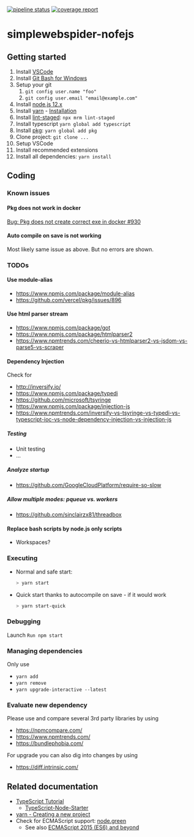[![pipeline status](https://gitlab.com/Lepardo/simplewebspider-nodejs/badges/master/pipeline.svg)](https://gitlab.com/Lepardo/simplewebspider-nodejs/-/commits/master) [![coverage report](https://gitlab.com/Lepardo/simplewebspider-nodejs/badges/master/coverage.svg)](https://gitlab.com/Lepardo/simplewebspider-nodejs/-/commits/master)

# simplewebspider-nofejs

## Getting started

1. Install [VSCode](https://code.visualstudio.com/)
2. Install [Git Bash for Windows](https://gitforwindows.org/)
3. Setup your git
   1. `git config user.name "foo"`
   2. `git config user.email "email@example.com"`
4. Install [node.js 12.x](https://nodejs.org/)
5. Install [yarn](https://yarnpkg.com/) - [Installation](https://classic.yarnpkg.com/en/docs/install/#windows-stable)
6. Install [lint-staged](https://github.com/okonet/lint-staged): `npx mrm lint-staged`
7. Install typescript `yarn global add typescript`
8. Install [pkg](https://www.npmjs.com/package/pkg): `yarn global add pkg`
9.  Clone project: `git clone ...`
10. Setup VSCode
   1. Install recommended extensions
   2. Install all dependencies: `yarn install`

## Coding

### Known issues

#### Pkg does not work in docker

[Bug: Pkg does not create correct exe in docker #930](https://github.com/vercel/pkg/issues/930)

#### Auto compile on save is not working

Most likely same issue as above. But no errors are shown.

### TODOs

#### Use module-alias

* <https://www.npmjs.com/package/module-alias>
* <https://github.com/vercel/pkg/issues/896>

#### Use html parser stream

* <https://www.npmjs.com/package/got>
* <https://www.npmjs.com/package/htmlparser2>
* <https://www.npmtrends.com/cheerio-vs-htmlparser2-vs-jsdom-vs-parse5-vs-scraper>

#### Dependency Injection

Check for

* <http://inversify.io/>
* <https://www.npmjs.com/package/typedi>
* <https://github.com/microsoft/tsyringe>
* <https://www.npmjs.com/package/injection-js>
* <https://www.npmtrends.com/inversify-vs-tsyringe-vs-typedi-vs-typescript-ioc-vs-node-dependency-injection-vs-injection-js>

##### Testing

* Unit testing
* ...

##### Analyze startup

* <https://github.com/GoogleCloudPlatform/require-so-slow>

##### Allow multiple modes: pqueue vs. workers

* <https://github.com/sinclairzx81/threadbox>

#### Replace bash scripts by node.js only scripts

* Workspaces?

### Executing

* Normal and safe start:

   ```sh
   > yarn start
   ```

* Quick start thanks to autocompile on save - if it would work

   ```sh
   > yarn start-quick
   ```

### Debugging

Launch `Run npm start`

### Managing dependencies

Only use

* `yarn add`
* `yarn remove`
* `yarn upgrade-interactive --latest`

### Evaluate new dependency

Please use and compare several 3rd party libraries by using

* <https://npmcompare.com/>
* <https://www.npmtrends.com/>
* <https://bundlephobia.com/>

For upgrade you can also dig into changes by using

* <https://diff.intrinsic.com/>

## Related documentation

* [TypeScript Tutorial](https://www.typescriptlang.org/docs/tutorial.html)
  * [TypeScript-Node-Starter](https://github.com/microsoft/TypeScript-Node-Starter/blob/master/README.md)
* [yarn - Creating a new project](https://classic.yarnpkg.com/en/docs/creating-a-project/)
* Check for ECMAScript support: [node.green](https://node.green/)
  * See also [ECMAScript 2015 (ES6) and beyond](https://nodejs.org/en/docs/es6/)
